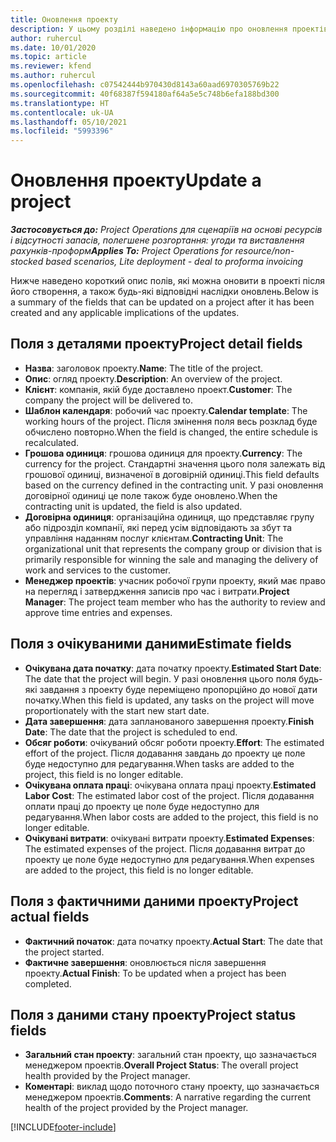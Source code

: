 ```yaml
---
title: Оновлення проекту
description: У цьому розділі наведено інформацію про оновлення проектів у Project Operations.
author: ruhercul
ms.date: 10/01/2020
ms.topic: article
ms.reviewer: kfend
ms.author: ruhercul
ms.openlocfilehash: c07542444b970430d8143a60aad6970305769b22
ms.sourcegitcommit: 40f68387f594180af64a5e5c748b6efa188bd300
ms.translationtype: HT
ms.contentlocale: uk-UA
ms.lasthandoff: 05/10/2021
ms.locfileid: "5993396"
---
```

# <a name="update-a-project"></a><span data-ttu-id="b76a2-103">Оновлення проекту</span><span class="sxs-lookup"><span data-stu-id="b76a2-103">Update a project</span></span>

<span data-ttu-id="b76a2-104">_**Застосовується до:** Project Operations для сценаріїв на основі ресурсів і відсутності запасів, полегшене розгортання: угоди та виставлення рахунків-проформ_</span><span class="sxs-lookup"><span data-stu-id="b76a2-104">_**Applies To:** Project Operations for resource/non-stocked based scenarios, Lite deployment - deal to proforma invoicing_</span></span>

<span data-ttu-id="b76a2-105">Нижче наведено короткий опис полів, які можна оновити в проекті після його створення, а також будь-які відповідні наслідки оновлень.</span><span class="sxs-lookup"><span data-stu-id="b76a2-105">Below is a summary of the fields that can be updated on a project after it has been created and any applicable implications of the updates.</span></span>

## <a name="project-detail-fields"></a><span data-ttu-id="b76a2-106">Поля з деталями проекту</span><span class="sxs-lookup"><span data-stu-id="b76a2-106">Project detail fields</span></span>

- <span data-ttu-id="b76a2-107">**Назва**: заголовок проекту.</span><span class="sxs-lookup"><span data-stu-id="b76a2-107">**Name**: The title of the project.</span></span>
- <span data-ttu-id="b76a2-108">**Опис**: огляд проекту.</span><span class="sxs-lookup"><span data-stu-id="b76a2-108">**Description**: An overview of the project.</span></span>
- <span data-ttu-id="b76a2-109">**Клієнт**: компанія, якій буде доставлено проект.</span><span class="sxs-lookup"><span data-stu-id="b76a2-109">**Customer**: The company the project will be delivered to.</span></span>
- <span data-ttu-id="b76a2-110">**Шаблон календаря**: робочий час проекту.</span><span class="sxs-lookup"><span data-stu-id="b76a2-110">**Calendar template**: The working hours of the project.</span></span> <span data-ttu-id="b76a2-111">Після змінення поля весь розклад буде обчислено повторно.</span><span class="sxs-lookup"><span data-stu-id="b76a2-111">When the field is changed, the entire schedule is recalculated.</span></span>
- <span data-ttu-id="b76a2-112">**Грошова одиниця**: грошова одиниця для проекту.</span><span class="sxs-lookup"><span data-stu-id="b76a2-112">**Currency**: The currency for the project.</span></span> <span data-ttu-id="b76a2-113">Стандартні значення цього поля залежать від грошової одиниці, визначеної в договірній одиниці.</span><span class="sxs-lookup"><span data-stu-id="b76a2-113">This field defaults based on the currency defined in the contracting unit.</span></span> <span data-ttu-id="b76a2-114">У разі оновлення договірної одиниці це поле також буде оновлено.</span><span class="sxs-lookup"><span data-stu-id="b76a2-114">When the contracting unit is updated, the field is also updated.</span></span>
- <span data-ttu-id="b76a2-115">**Договірна одиниця**: організаційна одиниця, що представляє групу або підрозділ компанії, які перед усім відповідають за збут та управління наданням послуг клієнтам.</span><span class="sxs-lookup"><span data-stu-id="b76a2-115">**Contracting Unit**: The organizational unit that represents the company group or division that is primarily responsible for winning the sale and managing the delivery of work and services to the customer.</span></span> 
- <span data-ttu-id="b76a2-116">**Менеджер проектів**: учасник робочої групи проекту, який має право на перегляд і затвердження записів про час і витрати.</span><span class="sxs-lookup"><span data-stu-id="b76a2-116">**Project Manager**: The project team member who has the authority to review and approve time entries and expenses.</span></span>

## <a name="estimate-fields"></a><span data-ttu-id="b76a2-117">Поля з очікуваними даними</span><span class="sxs-lookup"><span data-stu-id="b76a2-117">Estimate fields</span></span>

- <span data-ttu-id="b76a2-118">**Очікувана дата початку**: дата початку проекту.</span><span class="sxs-lookup"><span data-stu-id="b76a2-118">**Estimated Start Date**: The date that the project will begin.</span></span> <span data-ttu-id="b76a2-119">У разі оновлення цього поля будь-які завдання з проекту буде переміщено пропорційно до нової дати початку.</span><span class="sxs-lookup"><span data-stu-id="b76a2-119">When this field is updated, any tasks on the project will move proportionately with the start new start date.</span></span>
- <span data-ttu-id="b76a2-120">**Дата завершення**: дата запланованого завершення проекту.</span><span class="sxs-lookup"><span data-stu-id="b76a2-120">**Finish Date**: The date that the project is scheduled to end.</span></span>
- <span data-ttu-id="b76a2-121">**Обсяг роботи**: очікуваний обсяг роботи проекту.</span><span class="sxs-lookup"><span data-stu-id="b76a2-121">**Effort**: The estimated effort of the project.</span></span> <span data-ttu-id="b76a2-122">Після додавання завдань до проекту це поле буде недоступно для редагування.</span><span class="sxs-lookup"><span data-stu-id="b76a2-122">When tasks are added to the project, this field is no longer editable.</span></span>
- <span data-ttu-id="b76a2-123">**Очікувана оплата праці**: очікувана оплата праці проекту.</span><span class="sxs-lookup"><span data-stu-id="b76a2-123">**Estimated Labor Cost**: The estimated labor cost of the project.</span></span> <span data-ttu-id="b76a2-124">Після додавання оплати праці до проекту це поле буде недоступно для редагування.</span><span class="sxs-lookup"><span data-stu-id="b76a2-124">When labor costs are added to the project, this field is no longer editable.</span></span>
- <span data-ttu-id="b76a2-125">**Очікувані витрати**: очікувані витрати проекту.</span><span class="sxs-lookup"><span data-stu-id="b76a2-125">**Estimated Expenses**: The estimated expenses of the project.</span></span> <span data-ttu-id="b76a2-126">Після додавання витрат до проекту це поле буде недоступно для редагування.</span><span class="sxs-lookup"><span data-stu-id="b76a2-126">When expenses are added to the project, this field is no longer editable.</span></span>

## <a name="project-actual-fields"></a><span data-ttu-id="b76a2-127">Поля з фактичними даними проекту</span><span class="sxs-lookup"><span data-stu-id="b76a2-127">Project actual fields</span></span>
- <span data-ttu-id="b76a2-128">**Фактичний початок**: дата початку проекту.</span><span class="sxs-lookup"><span data-stu-id="b76a2-128">**Actual Start**: The date that the project started.</span></span>
- <span data-ttu-id="b76a2-129">**Фактичне завершення**: оновлюється після завершення проекту.</span><span class="sxs-lookup"><span data-stu-id="b76a2-129">**Actual Finish**: To be updated when a project has been completed.</span></span>

## <a name="project-status-fields"></a><span data-ttu-id="b76a2-130">Поля з даними стану проекту</span><span class="sxs-lookup"><span data-stu-id="b76a2-130">Project status fields</span></span>

- <span data-ttu-id="b76a2-131">**Загальний стан проекту**: загальний стан проекту, що зазначається менеджером проектів.</span><span class="sxs-lookup"><span data-stu-id="b76a2-131">**Overall Project Status**: The overall project health provided by the Project manager.</span></span>
- <span data-ttu-id="b76a2-132">**Коментарі**: виклад щодо поточного стану проекту, що зазначається менеджером проектів.</span><span class="sxs-lookup"><span data-stu-id="b76a2-132">**Comments**: A narrative regarding the current health of the project provided by the Project manager.</span></span>



[!INCLUDE[footer-include](../includes/footer-banner.md)]